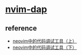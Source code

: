 # [nvim-dap](https://github.com/mfussenegger/nvim-dap)

## reference

- [neovim中的代码调试工具（上）](https://www.bilibili.com/video/BV1StNueVEVe)
- [neovim中的代码调试工具（下）](https://www.bilibili.com/video/BV1uJAmejEdL)
